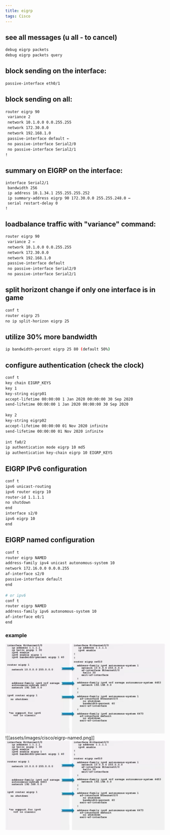 ```yaml
---
title: eigrp
tags: Cisco
---
```


## see all messages (u all - to cancel)

```sh
debug eigrp packets
debug eigrp packets query
```

## block sending on the interface:

```sh
passive-interface eth0/1
```

## block sending on all:

```sh
router eigrp 90
 variance 2
 network 10.1.0.0 0.0.255.255
 network 172.30.0.0
 network 192.168.1.0
 passive-interface default ← 
 no passive-interface Serial2/0
 no passive-interface Serial2/1
!
```

## summary on EIGRP on the interface:

```
interface Serial2/1
 bandwidth 256
 ip address 10.1.34.1 255.255.255.252
 ip summary-address eigrp 90 172.30.0.0 255.255.248.0 ← 
 serial restart-delay 0
!
```

## loadbalance traffic with "variance" command:

```sh
router eigrp 90
 variance 2 ← 
 network 10.1.0.0 0.0.255.255
 network 172.30.0.0
 network 192.168.1.0
 passive-interface default
 no passive-interface Serial2/0
 no passive-interface Serial2/1
```

## split horizont change if only one interface is in game

```sh
conf t
router eigrp 25
no ip split-horizon eigrp 25
```

## utilize 30% more bandwidth

```sh
ip bandwidth-percent eigrp 25 80 (default 50%)
```

## configure authentication (check the clock)

```sh
conf t
key chain EIGRP_KEYS
key 1
key-string eigrp01
accept-lifetime 00:00:00 1 Jan 2020 00:00:00 30 Sep 2020
send-lifetime 00:00:00 1 Jan 2020 00:00:00 30 Sep 2020

key 2
key-string eigrp02
accept-lifetime 00:00:00 01 Nov 2020 infinite
send-lifetime 00:00:00 01 Nov 2020 infinite

int fa0/2
ip authentication mode eigrp 10 md5
ip authentication key-chain eigrp 10 EIGRP_KEYS
```

## EIGRP IPv6 configuration

```sh
conf t
ipv6 unicast-routing
ipv6 router eigrp 10
router-id 1.1.1.1
no shutdown
end
interface s2/0
ipv6 eigrp 10
end
```

## EIGRP named configuration

```sh
conf t
router eigrp NAMED
address-family ipv4 unicast autonomous-system 10
network 172.16.0.0 0.0.0.255
af-interface s2/0
passive-interface default
end

# or ipv6
conf t
router eigrp NAMED
address-family ipv6 autonomous-system 10
af-interface e0/1
end
```
### example
![Eigrp-classic-vs-named](../assets/images/cisco/eigrp-named.png)
![[assets/images/cisco/eigrp-named.png]]
<img src="./assets/images/cisco/eigrp-named.png">

